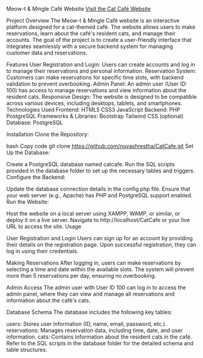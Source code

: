 Meow-t & Mingle Café Website 
[Visit the Cat Café Website](https://nuvashrestha.github.io/CatCafe/index.html)

Project Overview
The Meow-t & Mingle Café website is an interactive platform designed for a cat-themed café. The website allows users to make reservations, learn about the café's resident cats, and manage their accounts. The goal of the project is to create a user-friendly interface that integrates seamlessly with a secure backend system for managing customer data and reservations.

Features
User Registration and Login: Users can create accounts and log in to manage their reservations and personal information.
Reservation System: Customers can make reservations for specific time slots, with backend validation to prevent overbooking.
Admin Panel: An admin user (User ID: 100) has access to manage reservations and view information about the resident cats.
Responsive Design: The website is designed to be compatible across various devices, including desktops, tablets, and smartphones.
Technologies Used
Frontend:
HTML5
CSS3
JavaScript
Backend:
PHP
PostgreSQL
Frameworks & Libraries:
Bootstrap
Tailwind CSS (optional)
Database:
PostgreSQL

Installation
Clone the Repository:

bash
Copy code
git clone https://github.com/nuvashrestha/CatCafe.git
Set Up the Database:

Create a PostgreSQL database named catcafe.
Run the SQL scripts provided in the database folder to set up the necessary tables and triggers.
Configure the Backend:

Update the database connection details in the config.php file.
Ensure that your web server (e.g., Apache) has PHP and PostgreSQL support enabled.
Run the Website:

Host the website on a local server using XAMPP, WAMP, or similar, or deploy it on a live server.
Navigate to http://localhost/CatCafe or your live URL to access the site.
Usage

User Registration and Login
Users can sign up for an account by providing their details on the registration page.
Upon successful registration, they can log in using their credentials.

Making Reservations
After logging in, users can make reservations by selecting a time and date within the available slots.
The system will prevent more than 5 reservations per day, ensuring no overbooking.

Admin Access
The admin user with User ID 100 can log in to access the admin panel, where they can view and manage all reservations and information about the café's cats.

Database Schema
The database includes the following key tables:

users: Stores user information (ID, name, email, password, etc.).
reservations: Manages reservation data, including time, date, and user information.
cats: Contains information about the resident cats in the café.
Refer to the SQL scripts in the database folder for the detailed schema and table structures.
